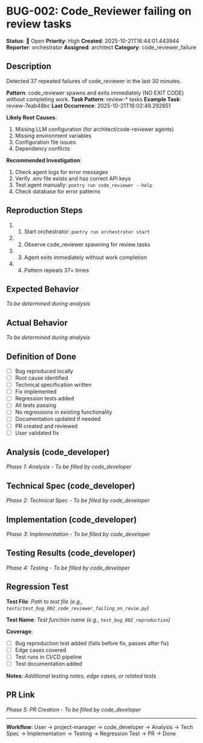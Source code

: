 # BUG-002: Code_Reviewer failing on review tasks

**Status**: 🔴 Open
**Priority**: High
**Created**: 2025-10-21T16:44:01.443944
**Reporter**: orchestrator
**Assigned**: architect
**Category**: code_reviewer_failure

## Description

Detected 37 repeated failures of code_reviewer in the last 30 minutes.

**Pattern**: code_reviewer spawns and exits immediately (NO EXIT CODE) without completing work.
**Task Pattern**: review-* tasks
**Example Task**: review-7eab48bc
**Last Occurrence**: 2025-10-21T16:02:49.292851

**Likely Root Causes**:
1. Missing LLM configuration (for architect/code-reviewer agents)
2. Missing environment variables
3. Configuration file issues
4. Dependency conflicts

**Recommended Investigation**:
1. Check agent logs for error messages
2. Verify .env file exists and has correct API keys
3. Test agent manually: `poetry run code_reviewer --help`
4. Check database for error patterns


## Reproduction Steps

1. 1. Start orchestrator: `poetry run orchestrator start`
2. 2. Observe code_reviewer spawning for review tasks
3. 3. Agent exits immediately without work completion
4. 4. Pattern repeats 37+ times

## Expected Behavior

_To be determined during analysis_

## Actual Behavior

_To be determined during analysis_

## Definition of Done

- [ ] Bug reproduced locally
- [ ] Root cause identified
- [ ] Technical specification written
- [ ] Fix implemented
- [ ] Regression tests added
- [ ] All tests passing
- [ ] No regressions in existing functionality
- [ ] Documentation updated if needed
- [ ] PR created and reviewed
- [ ] User validated fix

## Analysis (code_developer)

_Phase 1: Analysis - To be filled by code_developer_

## Technical Spec (code_developer)

_Phase 2: Technical Spec - To be filled by code_developer_

## Implementation (code_developer)

_Phase 3: Implementation - To be filled by code_developer_

## Testing Results (code_developer)

_Phase 4: Testing - To be filled by code_developer_

## Regression Test

**Test File**: _Path to test file (e.g., `tests/test_bug_002_code_reviewer_failing_on_revie.py`)_

**Test Name**: _Test function name (e.g., `test_bug_002_reproduction`)_

**Coverage**:
- [ ] Bug reproduction test added (fails before fix, passes after fix)
- [ ] Edge cases covered
- [ ] Test runs in CI/CD pipeline
- [ ] Test documentation added

**Notes**: _Additional testing notes, edge cases, or related tests_

## PR Link

_Phase 5: PR Creation - To be filled by code_developer_

---

**Workflow**: User → project-manager → code_developer → Analysis → Tech Spec → Implementation → Testing → Regression Test → PR → Done
